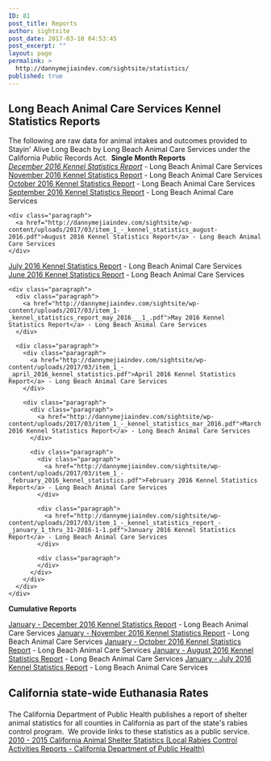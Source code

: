 ```yaml
---
ID: 81
post_title: Reports
author: sightsite
post_date: 2017-03-10 04:53:45
post_excerpt: ""
layout: page
permalink: >
  http://dannymejiaindev.com/sightsite/statistics/
published: true
---
```

<h2 class="wsite-content-title">
  Long Beach Animal Care Services ​Kennel Statistics Reports
</h2>

<div class="paragraph">
  The following are raw data for animal intakes and outcomes provided to Stayin' Alive Long Beach by Long Beach Animal Care Services under the California Public Records Act. ​ <strong>Single Month Reports</strong> <div class="paragraph">
    <em><a href="http://dannymejiaindev.com/sightsite/wp-content/uploads/2017/03/kennel_stats_december_2016__1_.pdf" target="_blank">December 2016 Kennel Statistics Report</a></em> - Long Beach Animal Care Services
  </div>
  
  <div class="paragraph">
    <a href="http://dannymejiaindev.com/sightsite/wp-content/uploads/2017/03/item_1_-_kennel_statistics_report_-_january_1_thru_31-2016-1.pdf">November 2016 Kennel Statistics Report</a> - Long Beach Animal Care Services
  </div>
</div>

<div class="paragraph">
  <div class="paragraph">
    <a href="http://dannymejiaindev.com/sightsite/wp-content/uploads/2017/03/kennel_statistics_october_2016.pdf">October 2016 Kennel Statistics Report</a> - Long Beach Animal Care Services
  </div>
  
  <div class="paragraph">
    <div class="paragraph">
      <a href="http://dannymejiaindev.com/sightsite/wp-content/uploads/2017/03/item_1_-_kennel_statistics_september_2016.pdf">September 2016 Kennel Statistics Report</a> - Long Beach Animal Care Services
    </div>
    
    <div class="paragraph">
      <a href="http://dannymejiaindev.com/sightsite/wp-content/uploads/2017/03/item_1_-_kennel_statistics_august-2016.pdf">August 2016 Kennel Statistics Report</a> - Long Beach Animal Care Services
    </div>
  </div>
</div>

<div class="paragraph">
  <div class="paragraph">
    <a href="http://dannymejiaindev.com/sightsite/wp-content/uploads/2017/03/item_1_-_kennel_statistics_july_2016.pdf">July 2016 Kennel Statistics Report</a> - Long Beach Animal Care Services
  </div>
  
  <div class="paragraph">
    <div class="paragraph">
      <a href="http://dannymejiaindev.com/sightsite/wp-content/uploads/2017/03/item_1_-_kennel_statistics_june_2016.pdf">June 2016 Kennel Statistics Report</a> - Long Beach Animal Care Services
    </div>
    
    <div class="paragraph">
      <div class="paragraph">
        <a href="http://dannymejiaindev.com/sightsite/wp-content/uploads/2017/03/item_1-_kennel_statistics_report_may_2016___1_.pdf">May 2016 Kennel Statistics Report</a> - Long Beach Animal Care Services
      </div>
      
      <div class="paragraph">
        <div class="paragraph">
          <a href="http://dannymejiaindev.com/sightsite/wp-content/uploads/2017/03/item_1_-_april_2016_kennel_statistics.pdf">April 2016 Kennel Statistics Report</a> - Long Beach Animal Care Services
        </div>
        
        <div class="paragraph">
          <div class="paragraph">
            <a href="http://dannymejiaindev.com/sightsite/wp-content/uploads/2017/03/item_1_-_kennel_statistics_mar_2016.pdf">March 2016 Kennel Statistics Report</a> - Long Beach Animal Care Services
          </div>
          
          <div class="paragraph">
            <div class="paragraph">
              <a href="http://dannymejiaindev.com/sightsite/wp-content/uploads/2017/03/item_1_-_february_2016_kennel_statistics.pdf">February 2016 Kennel Statistics Report</a> - Long Beach Animal Care Services
            </div>
            
            <div class="paragraph">
              <a href="http://dannymejiaindev.com/sightsite/wp-content/uploads/2017/03/item_1_-_kennel_statistics_report_-_january_1_thru_31-2016-1-1.pdf">January 2016 Kennel Statistics Report</a> - Long Beach Animal Care Services
            </div>
            
            <div class="paragraph">
            </div>
          </div>
        </div>
      </div>
    </div>
  </div>
  
  <strong>Cumulative Reports</strong>
</div>

[January - December 2016 Kennel Statistics Report][1] - Long Beach Animal Care Services [January - November 2016 Kennel Statistics Report][2] - Long Beach Animal Care Services [January - October 2016 Kennel Statistics Report][3] - Long Beach Animal Care Services [January - August 2016 Kennel Statistics Report][4] - Long Beach Animal Care Services [January - July 2016 Kennel Statistics Report][5] - Long Beach Animal Care Services <h2 class="wsite-content-title">
  California state-wide Euthanasia Rates
</h2>

<div class="paragraph">
  The California Department of Public Health publishes a report of shelter animal statistics for all counties in California as part of the state's rabies control program.  We provide links to these statistics as a public service. <a href="https://www.cdph.ca.gov/HealthInfo/discond/Pages/LocalRabiesControlActivities.aspx" target="_blank">2010 - 2015 California Animal Shelter Statistics (Local Rabies Control Activities Reports - California Department of Public Health)</a>
</div>

 [1]: http://dannymejiaindev.com/sightsite/wp-content/uploads/2017/03/kennel_stats_2016_full_year.pdf
 [2]: http://dannymejiaindev.com/sightsite/wp-content/uploads/2017/03/item_2_-_kennel_statistics_jan-nov_2016__1_.pdf
 [3]: http://dannymejiaindev.com/sightsite/wp-content/uploads/2017/03/kennel_statistics_jan_through_oct_2016.pdf
 [4]: http://dannymejiaindev.com/sightsite/wp-content/uploads/2017/03/item_2_-_kennel_statistics_jan-aug_2016.pdf
 [5]: http://dannymejiaindev.com/sightsite/wp-content/uploads/2017/03/item_2_-_kennel_statistics_jan-july_2016.pdf